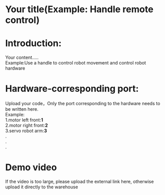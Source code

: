 # Your title(Example: Handle remote control)

# Introduction:
Your content.....<br>
Example:Use a handle to control robot movement and control robot hardware<br>

# Hardware-corresponding port:
Upload your code，Only the port corresponding to the hardware needs to be written here.<br>
Example:<br>
   1.motor left front:<b>1</b><br>
   2.motor right front:<b>2</b><br>
   3.servo robot arm:<b>3</b><br>
   .<br>
   .<br>
   .<br>

# Demo video
If the video is too large, please upload the external link here, otherwise upload it directly to the warehouse
   